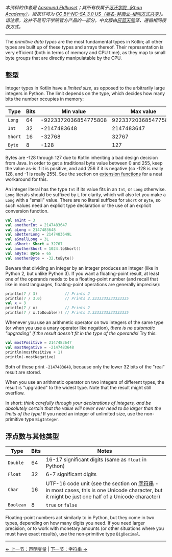 *本资料的作者是 [Aasmund Eldhuset](https://eldhuset.net/)；其所有权属于[可汗学院（Khan Academy）](https://www.khanacademy.org/)，授权许可为 [CC BY-NC-SA 3.0 US（署名-非商业-相同方式共享）](https://creativecommons.org/licenses/by-nc-sa/3.0/us/)。请注意，这并不是可汗学院官方产品的一部分。中文版由[灰蓝天际](https://hltj.me/)译，遵循相同授权方式。*

---


The _primitive data types_ are the most fundamental types in Kotlin; all other types are built up of these types and arrays thereof. Their representation is very efficient (both in terms of memory and CPU time), as they map to small byte groups that are directly manipulatable by the CPU.


## 整型

Integer types in Kotlin have a _limited size_, as opposed to the arbitrarily large integers in Python. The limit depends on the type, which decides how many bits the number occupies in memory:

Type | Bits | Min value | Max value
-----|------|-----------|----------
`Long` | 64 | -9223372036854775808 | 9223372036854775807
`Int` | 32 | -2147483648 | 2147483647
`Short` | 16 | -32768 | 32767
`Byte` | 8 | -128 | 127

Bytes are -128 through 127 due to Kotlin inheriting a bad design decision from Java. In order to get a traditional byte value between 0 and 255, keep the value as-is if it is positive, and add 256 if it is negative (so -128 is really 128, and -1 is really 255). See the section on [extension functions](extension-functionsproperties.html) for a neat workaround for this.

An integer literal has the type `Int` if its value fits in an `Int`, or `Long` otherwise. `Long` literals should be suffixed by `L` for clarity, which will also let you make a `Long` with a "small" value. There are no literal suffixes for `Short` or `Byte`, so such values need an explicit type declaration or the use of an explicit conversion function.

```kotlin
val anInt = 3
val anotherInt = 2147483647
val aLong = 2147483648
val aBetterLong = 2147483649L
val aSmallLong = 3L
val aShort: Short = 32767
val anotherShort = 1024.toShort()
val aByte: Byte = 65
val anotherByte = -32.toByte()
```

Beware that dividing an integer by an integer produces an integer (like in Python 2, but unlike Python 3). If you want a floating-point result, at least one of the operands needs to be a floating-point number (and recall that like in most languages, floating-point operations are generally imprecise):

```kotlin
println(7 / 3)            // Prints 2
println(7 / 3.0)          // Prints 2.3333333333333335
val x = 3
println(7 / x)            // Prints 2
println(7 / x.toDouble()) // Prints 2.3333333333333335
```

Whenever you use an arithmetic operator on two integers of the same type (or when you use a unary operator like negation), _there is no automatic "upgrading" if the result doesn't fit in the type of the operands!_ Try this:

```kotlin
val mostPositive = 2147483647
val mostNegative = -2147483648
println(mostPositive + 1)
println(-mostNegative)
```

Both of these print `-2147483648`, because only the lower 32 bits of the "real" result are stored.

When you use an arithmetic operator on two integers of different types, the result is "upgraded" to the widest type. Note that the result might still overflow.

In short: _think carefully through your declarations of integers, and be absolutely certain that the value will never ever need to be larger than the limits of the type!_ If you need an integer of unlimited size, use the non-primitive type `BigInteger`.


## 浮点数与其他类型

Type | Bits | Notes
-----|------|------
`Double` | 64 | 16-17 significant digits (same as `float` in Python)
`Float` | 32 | 6-7 significant digits
`Char` | 16 | UTF-16 code unit (see the section on [字符串](strings.html) - in most cases, this is one Unicode character, but it might be just one half of a Unicode character)
`Boolean` | 8 | `true` or `false`

Floating-point numbers act similarly to in Python, but they come in two types, depending on how many digits you need. If you need larger precision, or to work with monetary amounts (or other situations where you must have exact results), use the non-primitive type `BigDecimal`.




---

[← 上一节：声明变量](declaring-variables.html) | [下一节：字符串 →](strings.html)
